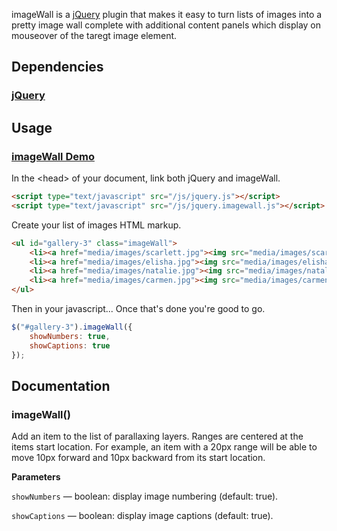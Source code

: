 imageWall is a [jQuery](http://jquery.com) plugin that makes it easy to turn lists of images into a pretty image wall complete with additional content panels which display on mouseover of the taregt image element.


## Dependencies

### [jQuery](http://jquery.com/) ###


## Usage

### [imageWall Demo](http://lab.neo-pangea.com/experiments/jquery-imagewall/)

In the &lt;head&gt; of your document, link both jQuery and imageWall.

```html
<script type="text/javascript" src="/js/jquery.js"></script>
<script type="text/javascript" src="/js/jquery.imagewall.js"></script>
```

Create your list of images HTML markup.

```html
<ul id="gallery-3" class="imageWall">
	<li><a href="media/images/scarlett.jpg"><img src="media/images/scarlett_thm.jpg" width="160" height="120" alt="Scarlett Johansson" title="Click to view this image" border="0" /></a></li>
	<li><a href="media/images/elisha.jpg"><img src="media/images/elisha_thm.jpg" width="160" height="120" alt="Elisha Cuthbert" title="Click to view this image" border="0" /></a></li>
	<li><a href="media/images/natalie.jpg"><img src="media/images/natalie_thm.jpg" width="160" height="120" alt="Natalie Portman" title="Click to view this image" border="0" /></a></li>
	<li><a href="media/images/carmen.jpg"><img src="media/images/carmen_thm.jpg" width="160" height="120" alt="Carmen Electra" title="Click to view this image" border="0" /></a></li>
</ul>
```

Then in your javascript... Once that's done you're good to go.

```javascript
$("#gallery-3").imageWall({
	showNumbers: true,
	showCaptions: true
});
```

## Documentation

### imageWall()

Add an item to the list of parallaxing layers. Ranges are centered at the items start location. For example, an item with a 20px range will be able to move 10px forward and 10px backward from its start location.

__Parameters__

`showNumbers` &mdash; boolean: display image numbering (default: true).

`showCaptions` &mdash; boolean: display image captions (default: true).